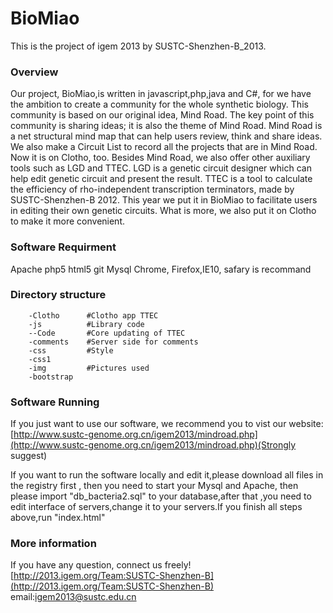 BioMiao
=======
This is the project of igem 2013 by SUSTC-Shenzhen-B_2013.

### Overview

Our project, BioMiao,is written in javascript,php,java and C#, for we have the ambition to create a community for the whole synthetic biology. This community is based on our original idea, Mind Road. The key point of this community is sharing ideas; it is also the theme of Mind Road. Mind Road is a net structural mind map that can help users review, think and share ideas. We also make a Circuit List to record all the projects that are in Mind Road. Now it is on Clotho, too. Besides Mind Road, we also offer other auxiliary tools such as LGD and TTEC. LGD is a genetic circuit designer which can help edit genetic circuit and present the result. TTEC is a tool to calculate the efficiency of rho-independent transcription terminators, made by SUSTC-Shenzhen-B 2012. This year we put it in BioMiao to facilitate users in editing their own genetic circuits. What is more, we also put it on Clotho to make it more convenient.

### Software Requirment
Apache
php5
html5
git
Mysql
Chrome, Firefox,IE10, safary is recommand

### Directory structure
		-Clotho      #Clotho app TTEC
		-js          #Library code
		--Code       #Core updating of TTEC
		-comments    #Server side for comments
		-css         #Style
		-css1        
		-img         #Pictures used
		-bootstrap


### Software Running
If you just want to use our software, we recommend you to vist our website:[http://www.sustc-genome.org.cn/igem2013/mindroad.php](http://www.sustc-genome.org.cn/igem2013/mindroad.php)(Strongly suggest)<br/>

If you want to run the software locally and edit it,please download  all files in the registry first , then you need to start your Mysql and Apache,
then please import "db_bacteria2.sql" to your database,after that ,you need to edit interface of servers,change it to your servers.If you finish all steps above,run "index.html"

### More information
If you have any question, connect us freely!<br/>
[http://2013.igem.org/Team:SUSTC-Shenzhen-B](http://2013.igem.org/Team:SUSTC-Shenzhen-B)<br/>
email:igem2013@sustc.edu.cn
